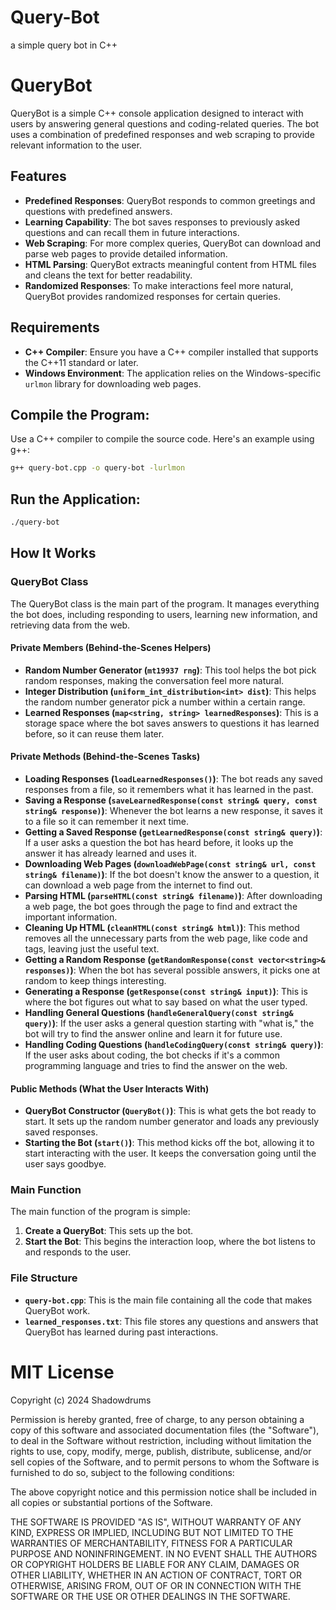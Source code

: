 # Query-Bot
a simple query bot in C++ 

# QueryBot

QueryBot is a simple C++ console application designed to interact with users by answering general questions and coding-related queries. The bot uses a combination of predefined responses and web scraping to provide relevant information to the user.

## Features

- **Predefined Responses**: QueryBot responds to common greetings and questions with predefined answers.
- **Learning Capability**: The bot saves responses to previously asked questions and can recall them in future interactions.
- **Web Scraping**: For more complex queries, QueryBot can download and parse web pages to provide detailed information.
- **HTML Parsing**: QueryBot extracts meaningful content from HTML files and cleans the text for better readability.
- **Randomized Responses**: To make interactions feel more natural, QueryBot provides randomized responses for certain queries.

## Requirements

- **C++ Compiler**: Ensure you have a C++ compiler installed that supports the C++11 standard or later.
- **Windows Environment**: The application relies on the Windows-specific `urlmon` library for downloading web pages.

## Compile the Program:
Use a C++ compiler to compile the source code. Here's an example using g++:
```bash
g++ query-bot.cpp -o query-bot -lurlmon
```
## Run the Application:

```bash
./query-bot
```

## How It Works

### QueryBot Class

The QueryBot class is the main part of the program. It manages everything the bot does, including responding to users, learning new information, and retrieving data from the web.

#### Private Members (Behind-the-Scenes Helpers)

- **Random Number Generator (`mt19937 rng`)**: This tool helps the bot pick random responses, making the conversation feel more natural.
- **Integer Distribution (`uniform_int_distribution<int> dist`)**: This helps the random number generator pick a number within a certain range.
- **Learned Responses (`map<string, string> learnedResponses`)**: This is a storage space where the bot saves answers to questions it has learned before, so it can reuse them later.

#### Private Methods (Behind-the-Scenes Tasks)

- **Loading Responses (`loadLearnedResponses()`)**: The bot reads any saved responses from a file, so it remembers what it has learned in the past.
- **Saving a Response (`saveLearnedResponse(const string& query, const string& response)`)**: Whenever the bot learns a new response, it saves it to a file so it can remember it next time.
- **Getting a Saved Response (`getLearnedResponse(const string& query)`)**: If a user asks a question the bot has heard before, it looks up the answer it has already learned and uses it.
- **Downloading Web Pages (`downloadWebPage(const string& url, const string& filename)`)**: If the bot doesn't know the answer to a question, it can download a web page from the internet to find out.
- **Parsing HTML (`parseHTML(const string& filename)`)**: After downloading a web page, the bot goes through the page to find and extract the important information.
- **Cleaning Up HTML (`cleanHTML(const string& html)`)**: This method removes all the unnecessary parts from the web page, like code and tags, leaving just the useful text.
- **Getting a Random Response (`getRandomResponse(const vector<string>& responses)`)**: When the bot has several possible answers, it picks one at random to keep things interesting.
- **Generating a Response (`getResponse(const string& input)`)**: This is where the bot figures out what to say based on what the user typed.
- **Handling General Questions (`handleGeneralQuery(const string& query)`)**: If the user asks a general question starting with "what is," the bot will try to find the answer online and learn it for future use.
- **Handling Coding Questions (`handleCodingQuery(const string& query)`)**: If the user asks about coding, the bot checks if it's a common programming language and tries to find the answer on the web.

#### Public Methods (What the User Interacts With)

- **QueryBot Constructor (`QueryBot()`)**: This is what gets the bot ready to start. It sets up the random number generator and loads any previously saved responses.
- **Starting the Bot (`start()`)**: This method kicks off the bot, allowing it to start interacting with the user. It keeps the conversation going until the user says goodbye.

### Main Function

The main function of the program is simple:

1. **Create a QueryBot**: This sets up the bot.
2. **Start the Bot**: This begins the interaction loop, where the bot listens to and responds to the user.

### File Structure

- **`query-bot.cpp`**: This is the main file containing all the code that makes QueryBot work.
- **`learned_responses.txt`**: This file stores any questions and answers that QueryBot has learned during past interactions.

# MIT License

Copyright (c) 2024 Shadowdrums

Permission is hereby granted, free of charge, to any person obtaining a copy
of this software and associated documentation files (the "Software"), to deal
in the Software without restriction, including without limitation the rights
to use, copy, modify, merge, publish, distribute, sublicense, and/or sell
copies of the Software, and to permit persons to whom the Software is
furnished to do so, subject to the following conditions:

The above copyright notice and this permission notice shall be included in all
copies or substantial portions of the Software.

THE SOFTWARE IS PROVIDED "AS IS", WITHOUT WARRANTY OF ANY KIND, EXPRESS OR
IMPLIED, INCLUDING BUT NOT LIMITED TO THE WARRANTIES OF MERCHANTABILITY,
FITNESS FOR A PARTICULAR PURPOSE AND NONINFRINGEMENT. IN NO EVENT SHALL THE
AUTHORS OR COPYRIGHT HOLDERS BE LIABLE FOR ANY CLAIM, DAMAGES OR OTHER
LIABILITY, WHETHER IN AN ACTION OF CONTRACT, TORT OR OTHERWISE, ARISING FROM,
OUT OF OR IN CONNECTION WITH THE SOFTWARE OR THE USE OR OTHER DEALINGS IN THE
SOFTWARE.

